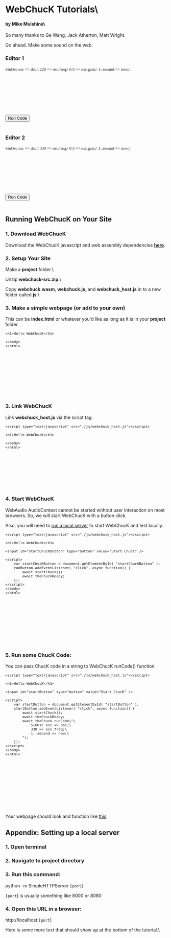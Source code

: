 <!-- 
	WebChucK Tutorials, by Mike Mulshine et al

	Praise be to Jack Atherton for making ChucK work on the web... As well as getting Ace to work as a miniAudicle like IDE. WOW.
	
	Praise be to Matt Wright for suggesting the use of pandoc = markdown to html converter, in which we can embed html/js as well.

	Praise of course to Ge Wang for writing ChucK. 

	<3 

	here we go...
-->

<!---
Include the ACE and ChucK stuff
-->
<script type="text/javascript" src="./js/ace.js" charset="utf-8"></script>
<script type="text/javascript" src="./js/editor.js"></script>
<script type="text/javascript" src="./js/defer.js"></script>
<script type="text/javascript" src="./js/webchuck_host.js"></script>

# WebChucK Tutorials\
#### by Mike Mulshine\
So many thanks to Ge Wang, Jack Atherton, Matt Wright. 

Go ahead. Make some sound on the web. 



### Editor 1
<div id="editor1" class="ace_editor ace_hidpi ace-chuck" style="font-size: 13px; font-family: Monaco; line-height: 1.25; height: 150px;">
SinOsc osc => dac;\
220 => osc.freq;\
0.5 => osc.gain;\
1::second => now;\
</div>
<input id="run1" type="button" value="Run Code" />
<br/><br/>

### Editor 2
<div id="editor2" class="ace_editor ace_hidpi ace-chuck" style="font-size: 13px; font-family: Monaco; line-height: 1.25; height: 150px;">
SinOsc osc => dac;\
330 => osc.freq;\
0.5 => osc.gain;\
1::second => now;\
</div>
<input id="run2" type="button" value="Run Code" />
<br/><br/>

## Running WebChucK on Your Site

### 1. Download WebChucK 

Download the WebChucK javascript and web assembly dependencies **[here](./webchuck-src.zip)**. 

### 2. Setup Your Site

Make a **project** folder.\

Unzip **webchuck-src.zip**.\

Copy **webchuck.wasm**, **webchuck.js**, and **webchuck_host.js** in to a new folder called **js**.\

### 3. Make a simple webpage (or add to your own)

This can be **index.html** or whatever you'd like as long as it is in your **project** folder.

<div id="htmlEditor1" class="ace_editor ace_hidpi ace-html" style="font-size: 13px; height:200px">
	<!DOCTYPE html>
	<html>
	<body>

	<h1>Hello WebChucK</h1>

	</body>
	</html>
</div>

### 3. Link WebChucK

Link **webchuck_host.js** via the script tag.

<div id="htmlEditor2" class="ace_editor ace_hidpi ace-html" style="font-size: 13px; height:200px">
	<!DOCTYPE html>
	<html>
	<body>

	<script type="text/javascript" src="./js/webchuck_host.js"></script>

	<h1>Hello WebChucK</h1>

	</body>
	</html>
</div>

### 4. Start WebChucK

WebAudio AudioContext cannot be started without user interaction on most browsers. So, we will start WebChucK with a button click.

Also, you will need to [run a local server](#toserver) to start WebChucK and test locally. 

<div id="htmlEditor3" class="ace_editor ace_hidpi ace-html" style="font-size: 13px; height:350px">
	<!DOCTYPE html>
	<html>
	<body>

	<script type="text/javascript" src="./js/webchuck_host.js"></script>

	<h1>Hello WebChucK</h1>

	<input id="startChucKButton" type="button" value="Start ChucK" />

	<script>
	    var startChucKButton = document.getElementById( "startChucKButton" );
	    runButton.addEventListener( "click", async function() {
	    	await startChuck();
	        await theChuckReady;
	    });
	</script>
	</body>
	</html>
</div>

### 5. Run some ChucK Code:

You can pass ChucK code in a string to WebChucK runCode() function.

<div id="htmlEditor4" class="ace_editor ace_hidpi ace-html" style="font-size: 13px; height:425px">
	<!DOCTYPE html>
	<html>
	<body>

	<script type="text/javascript" src="./js/webchuck_host.js"></script>

	<h1>Hello WebChucK</h1>

	<input id="startButton" type="button" value="Start ChucK" />

	<script>
	    var startButton = document.getElementById( "startButton" );
	    startButton.addEventListener( "click", async function() {
	    	await startChuck();
	        await theChuckReady;
	        await theChuck.runCode("\
	        	SinOsc osc => dac;\
	        	330 => osc.freq;\
	        	1::second => now;\
	        ");
	    });
	</script>
	</body>
	</html>
</div>

Your webpage should look and function like [this](./basic.html).

## Appendix: Setting up a local server <a name="toserver"></a>


### 1. Open terminal

### 2. Navigate to **project** directory

### 3. Run this command:

python -m SimpleHTTPServer `[port`]

`[port`] is usually something like 8000 or 8080

### 4. Open this URL in a browser:

http://localhost:`[port`]




<script>
	async function prep() {
		//await preloadFilenames( serverFilesToPreload );
        await startChuck();
        await theChuckReady;
        theChuck.removeLastCode();
	}

	var editor1 = newChuckEditor("editor1");
    var run1 = document.getElementById( "run1" );
    run1.addEventListener( "click", async function() {
    	await prep();
        await theChuck.runCode(editor1.getValue());
    });

    var editor2 = newChuckEditor("editor2");
    var run2 = document.getElementById( "run2" );
    run2.addEventListener( "click", async function() {
    	await prep();
        await theChuck.runCode(editor2.getValue());
    });

    var htmlEditor1 = newHTMLEditor("htmlEditor1", true);
    var htmlEditor2 = newHTMLEditor("htmlEditor2", true);
    var htmlEditor2 = newHTMLEditor("htmlEditor3", true);
    var htmlEditor2 = newHTMLEditor("htmlEditor4", true);

</script>

Here is some more text that should show up at the bottom of the tutorial.\


